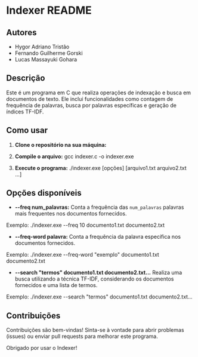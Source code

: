 # Indexer README

## Autores
- Hygor Adriano Tristão
- Fernando Guilherme Gorski
- Lucas Massayuki Gohara

## Descrição
Este é um programa em C que realiza operações de indexação e busca em documentos de texto. Ele inclui funcionalidades como contagem de frequência de palavras, busca por palavras específicas e geração de índices TF-IDF.

## Como usar

1. **Clone o repositório na sua máquina:**
2. **Compile o arquivo:**
gcc indexer.c -o indexer.exe

3. **Execute o programa:**
./indexer.exe [opções] [arquivo1.txt arquivo2.txt ...]

## Opções disponíveis

- **--freq num_palavras:**
Conta a frequência das `num_palavras` palavras mais frequentes nos documentos fornecidos.

Exemplo:
./indexer.exe --freq 10 documento1.txt documento2.txt

- **--freq-word palavra:**
Conta a frequência da palavra específica nos documentos fornecidos.

Exemplo:
./indexer.exe --freq-word "exemplo" documento1.txt documento2.txt

- **--search "termos" documento1.txt documento2.txt...**
Realiza uma busca utilizando a técnica TF-IDF, considerando os documentos fornecidos e uma lista de termos.

Exemplo:
./indexer.exe --search "termos" documento1.txt documento2.txt...
## Contribuições
Contribuições são bem-vindas! Sinta-se à vontade para abrir problemas (issues) ou enviar pull requests para melhorar este programa.

Obrigado por usar o Indexer!

